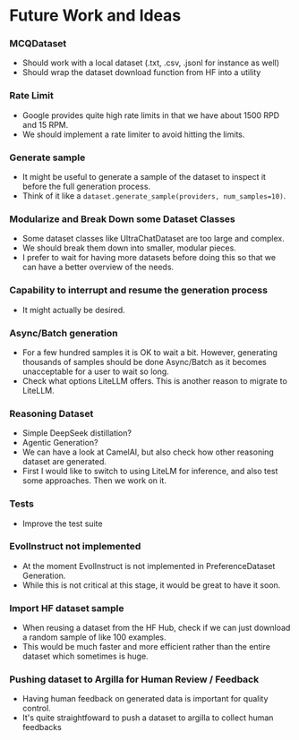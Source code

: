 # Future Work and Ideas

### MCQDataset
- Should work with a local dataset (.txt, .csv, .jsonl for instance as well)
- Should wrap the dataset download function from HF into a utility

### Rate Limit
- Google provides quite high rate limits in that we have about 1500 RPD and 15 RPM.
- We should implement a rate limiter to avoid hitting the limits.

### Generate sample
- It might be useful to generate a sample of the dataset to inspect it before the full generation process.
- Think of it like a `dataset.generate_sample(providers, num_samples=10)`.

### Modularize and Break Down some Dataset Classes
- Some dataset classes like UltraChatDataset are too large and complex.
- We should break them down into smaller, modular pieces.
- I prefer to wait for having more datasets before doing this so that we can have a better overview of the needs.

### Capability to interrupt and resume the generation process
- It might actually be desired.

### Async/Batch generation
- For a few hundred samples it is OK to wait a bit. However, generating thousands of samples should be done Async/Batch as it becomes unacceptable for a user to wait so long.
- Check what options LiteLLM offers. This is another reason to migrate to LiteLLM.

### Reasoning Dataset
- Simple DeepSeek distillation?
- Agentic Generation?
- We can have a look at CamelAI, but also check how other reasoning dataset are generated.
- First I would like to switch to using LiteLM for inference, and also test some approaches. Then we work on it.

### Tests
- Improve the test suite

### EvolInstruct not implemented
- At the moment EvolInstruct is not implemented in PreferenceDataset Generation.
- While this is not critical at this stage, it would be great to have it soon.


### Import HF dataset sample
- When reusing a dataset from the HF Hub, check if we can just download a random sample of like 100 examples.
- This would be much faster and more efficient rather than the entire dataset which sometimes is huge.

### Pushing dataset to Argilla for Human Review / Feedback
- Having human feedback on generated data is important for quality control.
- It's quite straightfoward to push a dataset to argilla to collect human feedbacks